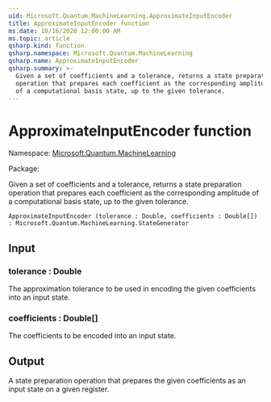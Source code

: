 ```yaml
---
uid: Microsoft.Quantum.MachineLearning.ApproximateInputEncoder
title: ApproximateInputEncoder function
ms.date: 10/16/2020 12:00:00 AM
ms.topic: article
qsharp.kind: function
qsharp.namespace: Microsoft.Quantum.MachineLearning
qsharp.name: ApproximateInputEncoder
qsharp.summary: >-
  Given a set of coefficients and a tolerance, returns a state preparation
  operation that prepares each coefficient as the corresponding amplitude
  of a computational basis state, up to the given tolerance.
---
```


# ApproximateInputEncoder function

Namespace: [Microsoft.Quantum.MachineLearning](xref:Microsoft.Quantum.MachineLearning)

Package: [](https://nuget.org/packages/)


Given a set of coefficients and a tolerance, returns a state preparationoperation that prepares each coefficient as the corresponding amplitudeof a computational basis state, up to the given tolerance.

```Q#
ApproximateInputEncoder (tolerance : Double, coefficients : Double[]) : Microsoft.Quantum.MachineLearning.StateGenerator
```


## Input

### tolerance : Double

The approximation tolerance to be used in encoding the givencoefficients into an input state.


### coefficients : Double[]

The coefficients to be encoded into an input state.



## Output

A state preparation operation that prepares the given coefficientsas an input state on a given register.
